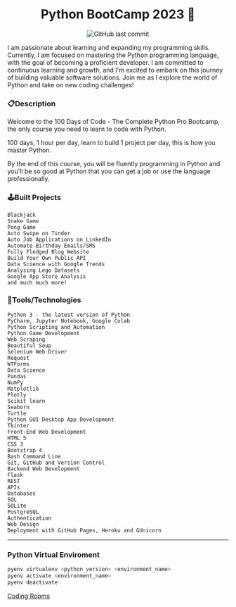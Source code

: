 <p align="center">
<h1 align="center">Python BootCamp 2023 🐍 
</h1>
</p>

<p align="center">
    <img src="https://img.shields.io/github/last-commit/migenjutsu/python-bootcamp?style=plastic" alt="GitHub last commit">
    <!-- <img src="https://img.shields.io/github/forks/migenjutsu/python-bootcamp.svg" alt="">
    <img src="https://img.shields.io/github/stars/migenjutsu/python-bootcamp.svg" alt=""> -->
</p>

I am passionate about learning and expanding my programming skills. Currently, I am focused on mastering the Python programming language, with the goal of becoming a proficient developer. I am committed to continuous learning and growth, and I'm excited to embark on this journey of building valuable software solutions. Join me as I explore the world of Python and take on new coding challenges!

### 📋Description

Welcome to the 100 Days of Code - The Complete Python Pro Bootcamp, the only course you need to learn to code with Python.

100 days, 1 hour per day, learn to build 1 project per day, this is how you master Python.

By the end of this course, you will be fluently programming in Python and you'll be so good at Python that you can get a job or use the language professionally.


### 🕹️Built Projects
    Blackjack
    Snake Game
    Pong Game
    Auto Swipe on Tinder
    Auto Job Applications on LinkedIn
    Automate Birthday Emails/SMS
    Fully Fledged Blog Website
    Build Your Own Public API
    Data Science with Google Trends
    Analysing Lego Datasets
    Google App Store Analysis
    and much much more!


### 🧰Tools/Technologies 
    Python 3 - the latest version of Python
    PyCharm, Jupyter Notebook, Google Colab
    Python Scripting and Automation
    Python Game Development
    Web Scraping
    Beautiful Soup
    Selenium Web Driver
    Request
    WTForms
    Data Science
    Pandas
    NumPy
    Matplotlib
    Plotly
    Scikit learn
    Seaborn
    Turtle
    Python GUI Desktop App Development
    Tkinter
    Front-End Web Development
    HTML 5
    CSS 3
    Bootstrap 4
    Bash Command Line
    Git, GitHub and Version Control
    Backend Web Development
    Flask
    REST
    APIs
    Databases
    SQL
    SQLite
    PostgreSQL
    Authentication
    Web Design
    Deployment with GitHub Pages, Heroku and GUnicorn

----

### Python Virtual Enviroment
```sh
pyenv virtualenv <python_version> <environment_name>
pyenv activate <environment_name>
pyenv deactivate
```

[Coding Rooms](https://app.codingrooms.com/management/courses)